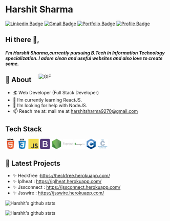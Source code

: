 # Harshit Sharma
[![Linkedin Badge](https://img.shields.io/badge/me-harshit-30302f?style=flat&logo=linkedin)](https://www.linkedin.com/in/me-harshit/)
[![Gmail Badge](https://img.shields.io/badge/harshitsharma9270@gmail.com-30302f?style=flat&logo=Gmail&logoColor=white)](mailto:harshitsharma9270@gmail.com)
[![Portfolio Badge](https://img.shields.io/badge/Portfolio-30302f?style=flat&logo=Web&logoColor=white)](https://www.meharshit.xyz/)
[![Profile Badge](https://komarev.com/ghpvc/?username=me-harshit)](https://www.meharshit.xyz/)

## Hi there 👋,           
##### I'm Harshit Sharma,currently pursuing B.Tech in Information Technology specialization. I adore clean and useful websites and also love to create some. 
<img align="right" alt="GIF" src="https://media.giphy.com/media/Y4ak9Ki2GZCbJxAnJD/giphy.gif" width="400px" />

## 🧐 About
- 🏄‍ Web Developer (Full Stack Developer)
- 🌱 I’m currently learning ReactJS.
- 🤔 I’m looking for help with NodeJS.
- 📫 Reach me at: mail me at [harshitsharma9270@gmail.com](mailto:harshitsharma9270@gmail.com)


## Tech Stack 
<p align="left">
  
<img height="32" width="32" src="https://raw.githubusercontent.com/github/explore/80688e429a7d4ef2fca1e82350fe8e3517d3494d/topics/html/html.png" />
<img height="32" width="32" src="https://raw.githubusercontent.com/github/explore/80688e429a7d4ef2fca1e82350fe8e3517d3494d/topics/css/css.png" />
<img height="32" width="32" src="https://raw.githubusercontent.com/github/explore/80688e429a7d4ef2fca1e82350fe8e3517d3494d/topics/javascript/javascript.png" />
<img height="32" width="32" src="https://raw.githubusercontent.com/github/explore/80688e429a7d4ef2fca1e82350fe8e3517d3494d/topics/bootstrap/bootstrap.png" />
<img height="32" width="32" src="https://raw.githubusercontent.com/github/explore/80688e429a7d4ef2fca1e82350fe8e3517d3494d/topics/nodejs/nodejs.png" />
<img height="32" width="32" src="https://raw.githubusercontent.com/github/explore/80688e429a7d4ef2fca1e82350fe8e3517d3494d/topics/express/express.png" />
<img height="32" width="32" src="https://raw.githubusercontent.com/github/explore/80688e429a7d4ef2fca1e82350fe8e3517d3494d/topics/mongodb/mongodb.png" />
<img height="32" width="32" src="https://raw.githubusercontent.com/github/explore/80688e429a7d4ef2fca1e82350fe8e3517d3494d/topics/cpp/cpp.png" />
<img height="32" width="32" src="https://raw.githubusercontent.com/github/explore/80688e429a7d4ef2fca1e82350fe8e3517d3494d/topics/c/c.png" />

</p>

## 🙂 Latest Projects
- ✨ Heckfree :https://heckfree.herokuapp.com/
- ✨ Iplheat : https://iplheat.herokuapp.com/
- ✨ Jssconnect : https://jssconnect.herokuapp.com/
- ✨ Jsswire : https://jsswire.herokuapp.com/


![Harshit's github stats](https://github-readme-stats.vercel.app/api?username=me-harshit&show_icons=true) 

![Harshit's github stats](https://github-readme-stats.vercel.app/api/top-langs/?username=me-harshit)
